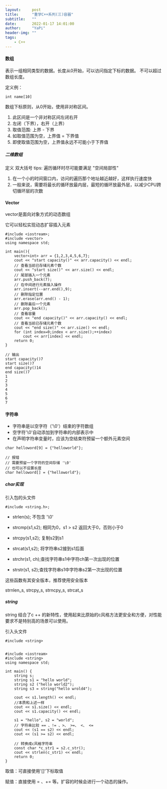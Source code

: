 ```yaml
---
layout:     post
title:      "重学C++系列(三)容器"
subtitle:   ""
date:       2022-01-17 14:01:00
author:     "YaPi"
header-img: ""
tags:
    - C++
---
```


#### 数组
表示一组相同类型的数据。长度从0开始，可以访问指定下标的数据。
不可以超过数组长度。

定义例：

```text
int name[10]
```

数组下标原则，从0开始，使用非对称区间。

1. 此区间是一个非对称区间左闭右开
2. 左闭（下界），右开（上界）
3. 取值范围: 上界 - 下界
4. 如取值范围为空，上界值 = 下界值
5. 即使取值范围为空，上界值永远不可能小于下界值

##### 二维数组
定义 双大括号
tips: 遍历循环时尽可能要满足 "空间局部性"
1. 在一个小的时间窗口内，访问的遍历那个地址越近越好，这样执行速度快
2. 一般来说，需要将最长的循环放最内层，最短的循环放最外层，以减少CPU跨切循环层的次数


#### Vector
vector是面向对象方式的动态数组

它可以轻松实现动态扩容插入元素

```text
#include <iostream>;
#include <vector>
using namespace std;

int main(){
    vector<int> arr = {1,2,3,4,5,6,7};
    cout << "start capacity()" << arr.capacity() << endl;
    // 查看当前已存储元素个数
    cout << "start size()" << arr.size() << endl;
    // 尾部插入一个元素
    arr.push_back(7);
    // 在中间进行元素插入操作
    arr.insert(--arr.end(),9);
    // 删除指定位置
    arr.erase(arr.end() - 1);
    // 删除最后一个元素
    arr.pop_back();
    // 查看容量
    cout << "end capacity()" << arr.capacity() << endl;
    // 查看当前已存储元素个数
    cout << "end size()" << arr.size() << endl;
    for (int index=0;index < arr.size();++index)
        cout << arr[index] << endl;
    return 0;
}

// 输出
start capacity()7
start size()7
end capacity()14
end size()7
1
2
3
4
5
6
7
```

#### 字符串

- 字符串是以空字符（'\0'）结束的字符数组
- 空字符'\0'自动添加到字符串的内部表示中
- 在声明字符串变量时，应该为空结束符预留一个额外元素空间

```
char helloword[9] = {"helloworld"};

// 报错
// 需要预留一个字符的空间存储 '\0'
// 也可以不设置长度
char helloword[] = {"helloworld"};
```

##### char实现

引入包的头文件
```text
#include <string.h>;
```

- strlen(s); 不包含 '\0'

- strcmp(s1,s2); 相同为0，s1 > s2 返回大于0，否则小于0

- strcpy(s1,s2); 复制s2到s1

- strcat(s1,s2); 将字符串s2接到s1后面

- strchr(s1, ch);查找字符串s1中字符ch第一次出现的位置

- strstr(s1, s2);查找字符串s1中字符串s2第一次出现的位置

这些函数有其安全版本，推荐使用安全版本

strnlen_s, strcpy_s, strncpy_s, strcat_s

##### string
string 结合了c ++ 的新特性，使用起来比原始的c风格方法更安全和方便，对性能
要求不是特别高的场景可以使用。

引入头文件
```text
#include <string>
```

```text

#include <iostream>
#include <string>
using namespace std;

int main() {
    string s;
    string s1 = "hello world";
    string s2 ("hello world2");
    string s3 = string("hello wrold4");

    cout << s1.length() << endl;
    //本质和上述一样
    cout << s1.size() << endl;
    cout << s1.capacity() << endl;

    s1 = "hello", s2 = "world";
    // 字符串比较 == 、!= 、>、 >=、 <、 <=
    cout << (s1 == s2) << endl;
    cout << (s1 >= s2) << endl;

    // 转换成c风格字符串
    const char *c_str1 = s2.c_str();
    cout << strlen(c_str1) << endl;
    return 0;
}
```

取值：可直接使用'[]'下标取值

赋值：直接使用 = 、+= 等。扩容的时候会进行一个动态的操作。